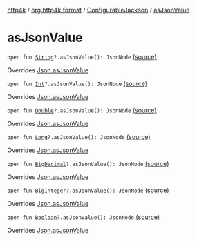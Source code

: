 [http4k](../../index.md) / [org.http4k.format](../index.md) / [ConfigurableJackson](index.md) / [asJsonValue](./as-json-value.md)

# asJsonValue

`open fun `[`String`](https://kotlinlang.org/api/latest/jvm/stdlib/kotlin/-string/index.html)`?.asJsonValue(): JsonNode` [(source)](https://github.com/http4k/http4k/blob/master/http4k-format-jackson/src/main/kotlin/org/http4k/format/Jackson.kt#L59)

Overrides [Json.asJsonValue](../-json/as-json-value.md)


`open fun `[`Int`](https://kotlinlang.org/api/latest/jvm/stdlib/kotlin/-int/index.html)`?.asJsonValue(): JsonNode` [(source)](https://github.com/http4k/http4k/blob/master/http4k-format-jackson/src/main/kotlin/org/http4k/format/Jackson.kt#L60)

Overrides [Json.asJsonValue](../-json/as-json-value.md)


`open fun `[`Double`](https://kotlinlang.org/api/latest/jvm/stdlib/kotlin/-double/index.html)`?.asJsonValue(): JsonNode` [(source)](https://github.com/http4k/http4k/blob/master/http4k-format-jackson/src/main/kotlin/org/http4k/format/Jackson.kt#L61)

Overrides [Json.asJsonValue](../-json/as-json-value.md)


`open fun `[`Long`](https://kotlinlang.org/api/latest/jvm/stdlib/kotlin/-long/index.html)`?.asJsonValue(): JsonNode` [(source)](https://github.com/http4k/http4k/blob/master/http4k-format-jackson/src/main/kotlin/org/http4k/format/Jackson.kt#L62)

Overrides [Json.asJsonValue](../-json/as-json-value.md)


`open fun `[`BigDecimal`](http://docs.oracle.com/javase/6/docs/api/java/math/BigDecimal.html)`?.asJsonValue(): JsonNode` [(source)](https://github.com/http4k/http4k/blob/master/http4k-format-jackson/src/main/kotlin/org/http4k/format/Jackson.kt#L63)

Overrides [Json.asJsonValue](../-json/as-json-value.md)


`open fun `[`BigInteger`](http://docs.oracle.com/javase/6/docs/api/java/math/BigInteger.html)`?.asJsonValue(): JsonNode` [(source)](https://github.com/http4k/http4k/blob/master/http4k-format-jackson/src/main/kotlin/org/http4k/format/Jackson.kt#L64)

Overrides [Json.asJsonValue](../-json/as-json-value.md)


`open fun `[`Boolean`](https://kotlinlang.org/api/latest/jvm/stdlib/kotlin/-boolean/index.html)`?.asJsonValue(): JsonNode` [(source)](https://github.com/http4k/http4k/blob/master/http4k-format-jackson/src/main/kotlin/org/http4k/format/Jackson.kt#L65)

Overrides [Json.asJsonValue](../-json/as-json-value.md)

